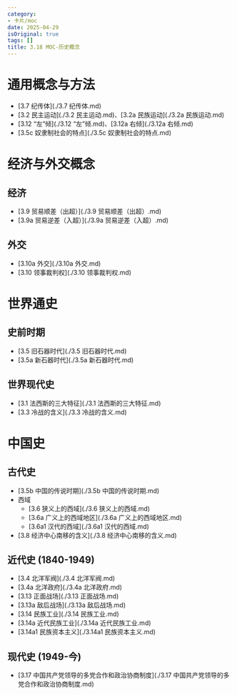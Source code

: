 ```yaml
---
category:
- 卡片/moc
date: 2025-04-29
isOriginal: true
tags: []
title: 3.18 MOC-历史概念
---
```

# 通用概念与方法
*   [3.7 纪传体](./3.7 纪传体.md)
*   [3.2 民主运动](./3.2 民主运动.md)、[3.2a 民族运动](./3.2a 民族运动.md)
*   [3.12 “左”倾](./3.12 “左”倾.md)、[3.12a 右倾](./3.12a 右倾.md)
*   [3.5c 奴隶制社会的特点](./3.5c 奴隶制社会的特点.md)

# 经济与外交概念
## 经济
*   [3.9 贸易顺差（出超）](./3.9 贸易顺差（出超）.md)
*   [3.9a 贸易逆差（入超）](./3.9a 贸易逆差（入超）.md)
## 外交
*   [3.10a 外交](./3.10a 外交.md)
*   [3.10 领事裁判权](./3.10 领事裁判权.md)

# 世界通史
## 史前时期
*   [3.5 旧石器时代](./3.5 旧石器时代.md)
*   [3.5a 新石器时代](./3.5a 新石器时代.md)
## 世界现代史
*   [3.1 法西斯的三大特征](./3.1 法西斯的三大特征.md)
*   [3.3 冷战的含义](./3.3 冷战的含义.md)

# 中国史
## 古代史
*   [3.5b 中国的传说时期](./3.5b 中国的传说时期.md)
*   西域
    * [3.6 狭义上的西域](./3.6 狭义上的西域.md)
    *   [3.6a 广义上的西域地区](./3.6a 广义上的西域地区.md)
    *   [3.6a1 汉代的西域](./3.6a1 汉代的西域.md)
*   [3.8 经济中心南移的含义](./3.8 经济中心南移的含义.md)
## 近代史 (1840-1949)
*   [3.4 北洋军阀](./3.4 北洋军阀.md)
*   [3.4a 北洋政府](./3.4a 北洋政府.md)
*   [3.13 正面战场](./3.13 正面战场.md)
*   [3.13a 敌后战场](./3.13a 敌后战场.md)
*   [3.14 民族工业](./3.14 民族工业.md)
*   [3.14a 近代民族工业](./3.14a 近代民族工业.md)
*   [3.14a1 民族资本主义](./3.14a1 民族资本主义.md)
## 现代史 (1949-今)
*   [3.17 中国共产党领导的多党合作和政治协商制度](./3.17 中国共产党领导的多党合作和政治协商制度.md)